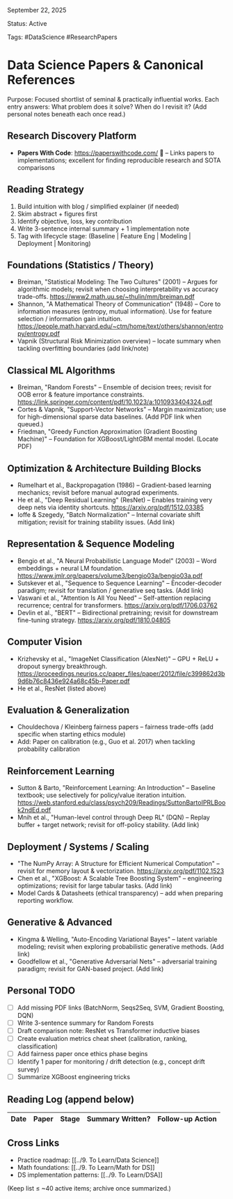 September 22, 2025

Status: Active

Tags: #DataScience #ResearchPapers

# Data Science Papers & Canonical References

Purpose: Focused shortlist of seminal & practically influential works. Each entry answers: What problem does it solve? When do I revisit it? (Add personal notes beneath each once read.)

## Research Discovery Platform
- **Papers With Code**: https://paperswithcode.com/ 🌟 – Links papers to implementations; excellent for finding reproducible research and SOTA comparisons

## Reading Strategy
1. Build intuition with blog / simplified explainer (if needed)
2. Skim abstract + figures first
3. Identify objective, loss, key contribution
4. Write 3-sentence internal summary + 1 implementation note
5. Tag with lifecycle stage: (Baseline | Feature Eng | Modeling | Deployment | Monitoring)

## Foundations (Statistics / Theory)
- Breiman, "Statistical Modeling: The Two Cultures" (2001) – Argues for algorithmic models; revisit when choosing interpretability vs accuracy trade-offs. https://www2.math.uu.se/~thulin/mm/breiman.pdf
- Shannon, "A Mathematical Theory of Communication" (1948) – Core to information measures (entropy, mutual information). Use for feature selection / information gain intuition. https://people.math.harvard.edu/~ctm/home/text/others/shannon/entropy/entropy.pdf
- Vapnik (Structural Risk Minimization overview) – locate summary when tackling overfitting boundaries (add link/note)

## Classical ML Algorithms
- Breiman, "Random Forests" – Ensemble of decision trees; revisit for OOB error & feature importance constraints. https://link.springer.com/content/pdf/10.1023/a:1010933404324.pdf
- Cortes & Vapnik, "Support-Vector Networks" – Margin maximization; use for high-dimensional sparse data baselines. (Add PDF link when queued.)
- Friedman, "Greedy Function Approximation (Gradient Boosting Machine)" – Foundation for XGBoost/LightGBM mental model. (Locate PDF)

## Optimization & Architecture Building Blocks
- Rumelhart et al., Backpropagation (1986) – Gradient-based learning mechanics; revisit before manual autograd experiments.
- He et al., "Deep Residual Learning" (ResNet) – Enables training very deep nets via identity shortcuts. https://arxiv.org/pdf/1512.03385
- Ioffe & Szegedy, "Batch Normalization" – Internal covariate shift mitigation; revisit for training stability issues. (Add link)

## Representation & Sequence Modeling
- Bengio et al., "A Neural Probabilistic Language Model" (2003) – Word embeddings + neural LM foundation. https://www.jmlr.org/papers/volume3/bengio03a/bengio03a.pdf
- Sutskever et al., "Sequence to Sequence Learning" – Encoder-decoder paradigm; revisit for translation / generative seq tasks. (Add link)
- Vaswani et al., "Attention Is All You Need" – Self-attention replacing recurrence; central for transformers. https://arxiv.org/pdf/1706.03762
- Devlin et al., "BERT" – Bidirectional pretraining; revisit for downstream fine-tuning strategy. https://arxiv.org/pdf/1810.04805

## Computer Vision
- Krizhevsky et al., "ImageNet Classification (AlexNet)" – GPU + ReLU + dropout synergy breakthrough. https://proceedings.neurips.cc/paper_files/paper/2012/file/c399862d3b9d6b76c8436e924a68c45b-Paper.pdf
- He et al., ResNet (listed above)

## Evaluation & Generalization
- Chouldechova / Kleinberg fairness papers – fairness trade-offs (add specific when starting ethics module)
- Add: Paper on calibration (e.g., Guo et al. 2017) when tackling probability calibration

## Reinforcement Learning
- Sutton & Barto, "Reinforcement Learning: An Introduction" – Baseline textbook; use selectively for policy/value iteration intuition. https://web.stanford.edu/class/psych209/Readings/SuttonBartoIPRLBook2ndEd.pdf
- Mnih et al., "Human-level control through Deep RL" (DQN) – Replay buffer + target network; revisit for off-policy stability. (Add link)

## Deployment / Systems / Scaling
- "The NumPy Array: A Structure for Efficient Numerical Computation" – revisit for memory layout & vectorization. https://arxiv.org/pdf/1102.1523
- Chen et al., "XGBoost: A Scalable Tree Boosting System" – engineering optimizations; revisit for large tabular tasks. (Add link)
- Model Cards & Datasheets (ethical transparency) – add when preparing reporting workflow.

## Generative & Advanced
- Kingma & Welling, "Auto-Encoding Variational Bayes" – latent variable modeling; revisit when exploring probabilistic generative methods. (Add link)
- Goodfellow et al., "Generative Adversarial Nets" – adversarial training paradigm; revisit for GAN-based project. (Add link)

## Personal TODO
- [ ] Add missing PDF links (BatchNorm, Seqs2Seq, SVM, Gradient Boosting, DQN)
- [ ] Write 3-sentence summary for Random Forests
- [ ] Draft comparison note: ResNet vs Transformer inductive biases
- [ ] Create evaluation metrics cheat sheet (calibration, ranking, classification)
- [ ] Add fairness paper once ethics phase begins
- [ ] Identify 1 paper for monitoring / drift detection (e.g., concept drift survey)
- [ ] Summarize XGBoost engineering tricks

## Reading Log (append below)
| Date | Paper | Stage | Summary Written? | Follow-up Action |
|------|-------|-------|------------------|------------------|

## Cross Links
- Practice roadmap: [[../9. To Learn/Data Science]]
- Math foundations: [[../9. To Learn/Math for DS]]
- DS implementation patterns: [[../9. To Learn/DSA]]

(Keep list ≤ ~40 active items; archive once summarized.)
